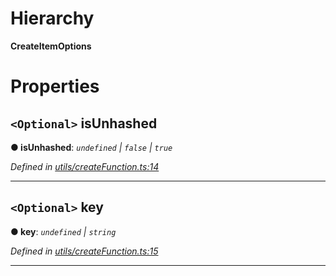 

# Hierarchy

**CreateItemOptions**

# Properties

<a id="isunhashed"></a>

## `<Optional>` isUnhashed

**● isUnhashed**: *`undefined` | `false` | `true`*

*Defined in [utils/createFunction.ts:14](https://github.com/polkadot-js/api/blob/7393710/packages/type-storage/src/utils/createFunction.ts#L14)*

___
<a id="key"></a>

## `<Optional>` key

**● key**: *`undefined` | `string`*

*Defined in [utils/createFunction.ts:15](https://github.com/polkadot-js/api/blob/7393710/packages/type-storage/src/utils/createFunction.ts#L15)*

___

